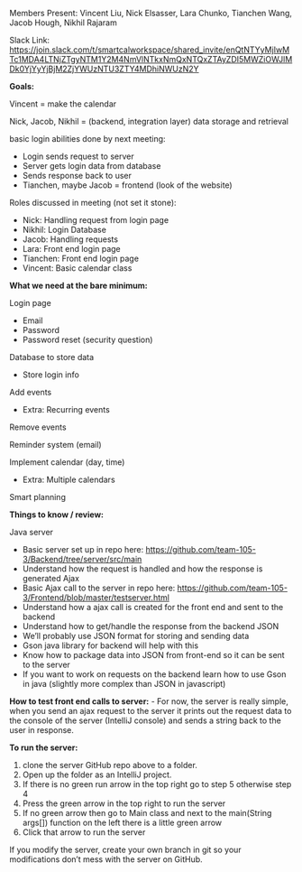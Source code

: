 Members Present: Vincent Liu, Nick Elsasser, Lara Chunko, Tianchen Wang, Jacob Hough, Nikhil Rajaram

Slack Link: https://join.slack.com/t/smartcalworkspace/shared_invite/enQtNTYyMjIwMTc1MDA4LTNjZTgyNTM1Y2M4NmVlNTkxNmQxNTQxZTAyZDI5MWZiOWJlMDk0YjYyYjBjM2ZjYWUzNTU3ZTY4MDhiNWUzN2Y


<b>Goals:</b>

Vincent = make the calendar

Nick, Jacob, Nikhil = (backend, integration layer) data storage and retrieval 

basic login abilities done by next meeting:
  - Login sends request to server
  - Server gets login data from database
  - Sends response back to user
  - Tianchen, maybe Jacob = frontend (look of the website)
  
Roles discussed in meeting (not set it stone):
  - Nick: Handling request from login page
  - Nikhil: Login Database
  - Jacob: Handling requests
  - Lara: Front end login page
  - Tianchen: Front end login page
  - Vincent: Basic calendar class


<b>What we need at the bare minimum:</b>

Login page
  - Email
  - Password
  - Password reset (security question)
  
Database to store data
  - Store login info
  
Add events 
  - Extra: Recurring events
  
Remove events

Reminder system (email)

Implement calendar (day, time)
  - Extra: Multiple calendars
  
Smart planning


<b>Things to know / review:</b>

Java server
  - Basic server set up in repo here: https://github.com/team-105-3/Backend/tree/server/src/main 
  - Understand how the request is handled and how the response is generated
Ajax
  - Basic Ajax call to the server in repo here: https://github.com/team-105-3/Frontend/blob/master/testserver.html
  - Understand how a ajax call is created for the front end and sent to the backend
  - Understand how to get/handle the response from the backend
JSON
  - We’ll probably use JSON format for storing and sending data
  - Gson java library for backend will help with this
  - Know how to package data into JSON from front-end so it can be sent to the server
  - If you want to work on requests on the backend learn how to use Gson in java (slightly more complex than JSON in javascript)

<b>How to test front end calls to server:</b>
	- For now, the server is really simple, when you send an ajax request to the server it prints out the request data to the console of the server (IntelliJ console) and sends a string back to the user in response.

<b>To run the server:</b>
1) clone the server GitHub repo above to a folder. 
2) Open up the folder as an IntelliJ project. 
3) If there is no green run arrow in the top right go to step 5 otherwise step 4
4) Press the green arrow in the top right to run the server
5) If no green arrow then go to Main class and next to the main(String args[]) function on the left there is a little green arrow
6) Click that arrow to run the server

If you modify the server, create your own branch in git so your modifications don’t mess with the server on GitHub.
